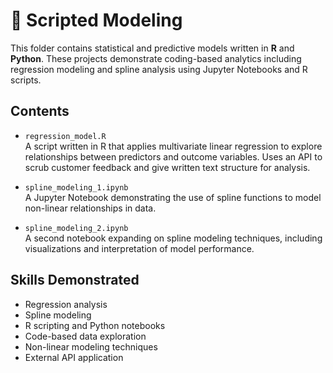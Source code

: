 # 🧮 Scripted Modeling

This folder contains statistical and predictive models written in **R** and **Python**. These projects demonstrate coding-based analytics including regression modeling and spline analysis using Jupyter Notebooks and R scripts.

## Contents

- `regression_model.R`  
  A script written in R that applies multivariate linear regression to explore relationships between predictors and outcome variables. Uses an API to scrub customer feedback and give written text structure for analysis.

- `spline_modeling_1.ipynb`  
  A Jupyter Notebook demonstrating the use of spline functions to model non-linear relationships in data.

- `spline_modeling_2.ipynb`  
  A second notebook expanding on spline modeling techniques, including visualizations and interpretation of model performance.

## Skills Demonstrated
- Regression analysis
- Spline modeling
- R scripting and Python notebooks
- Code-based data exploration
- Non-linear modeling techniques
- External API application

